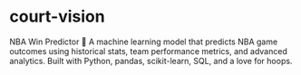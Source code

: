 # court-vision
NBA Win Predictor 🏀 A machine learning model that predicts NBA game outcomes using historical stats, team performance metrics, and advanced analytics. Built with Python, pandas, scikit-learn, SQL, and a love for hoops. 
